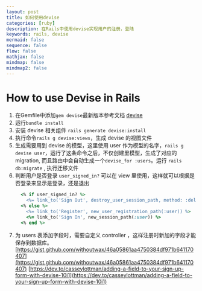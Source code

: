 ```yaml
---
layout: post
title: 如何使用devise
categories: [ruby]
description: 在Rails中使用devise实现用户的注册，登陆
keywords: rails, devise
mermaid: false
sequence: false
flow: false
mathjax: false
mindmap: false
mindmap2: false
---
```


# How to use Devise in Rails

1. 在Gemfile中添加```gem devise```最新版本参考文档 [devise](https://rubygems.org/gems/devise)
2. 运行```bundle install```
3. 安装 devise 相关组件 ```rails generate devise:install```
4. 执行命令```rails g devise:views```，生成 devise 的视图文件
5. 生成需要用到 devise 的模型，这里使用 user 作为模型的名字，```rails g devise user```，运行了这条命令之后，不仅创建里模型，生成了对应的 migration, 而且路由中会自动生成一个```devise_for :users```。运行 ```rails db:migrate``` , 执行迁移文件
6. 判断用户是否登录 ```user_signed_in?``` 可以在 view 里使用，这样就可以根据是否登录来显示是登录，还是退出
    ```ruby
      <% if user_signed_in? %>
        <%= link_to('Sign Out', destroy_user_session_path, method: :delete) %>
      <% else %>
        <%= link_to('Register', new_user_registration_path(:user)) %>
        <%= link_to('Sign In', new_session_path(:user)) %>
      <% end %>
    ```
7. 为 users 表添加字段时，需要自定义 controller ，这样注册时新加的字段才能保存到数据库。
[https://gist.github.com/withoutwax/46a05861aa4750384df971b641170407](https://gist.github.com/withoutwax/46a05861aa4750384df971b641170407)
[https://dev.to/casseylottman/adding-a-field-to-your-sign-up-form-with-devise-10i1](https://dev.to/casseylottman/adding-a-field-to-your-sign-up-form-with-devise-10i1)
